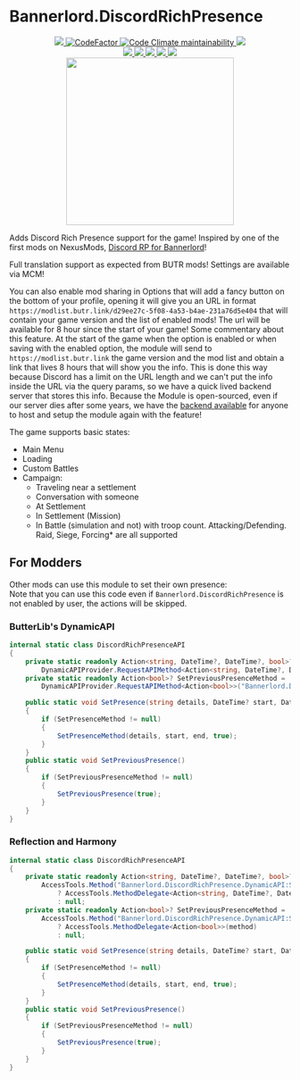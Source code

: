 # Bannerlord.DiscordRichPresence
<p align="center">
  <a href="https://github.com/BUTR/Bannerlord.DiscordRichPresence" alt="Lines Of Code">
    <img src="https://aschey.tech/tokei/github/BUTR/Bannerlord.DiscordRichPresence?category=code" />
  </a>
  <a href="https://www.codefactor.io/repository/github/butr/bannerlord.discordrichpresence">
    <img src="https://www.codefactor.io/repository/github/butr/bannerlord.discordrichpresence/badge" alt="CodeFactor" />
  </a>
  <a href="https://codeclimate.com/github/BUTR/Bannerlord.DiscordRichPresence/maintainability">
    <img alt="Code Climate maintainability" src="https://img.shields.io/codeclimate/maintainability-percentage/BUTR/Bannerlord.DiscordRichPresence">
  </a>
  <a title="Crowdin" target="_blank" href="https://crowdin.com/project/discord-rich-presence">
    <img src="https://badges.crowdin.net/discord-rich-presence/localized.svg">
  </a>
  </br>
  <a href="https://www.nexusmods.com/mountandblade2bannerlord/mods/4836" alt="NexusMods DiscordRichPresence">
    <img src="https://img.shields.io/badge/NexusMods-DiscordRichPresence-yellow.svg" />
  </a>
  <a href="https://www.nexusmods.com/mountandblade2bannerlord/mods/4836" alt="NexusMods DiscordRichPresence">
    <img src="https://img.shields.io/endpoint?url=https%3A%2F%2Fnexusmods-version-pzk4e0ejol6j.runkit.sh%3FgameId%3Dmountandblade2bannerlord%26modId%3D4836" />
  </a>
  <a href="https://www.nexusmods.com/mountandblade2bannerlord/mods/4836" alt="NexusMods DiscordRichPresence">
    <img src="https://img.shields.io/endpoint?url=https%3A%2F%2Fnexusmods-downloads-ayuqql60xfxb.runkit.sh%2F%3Ftype%3Dunique%26gameId%3D3174%26modId%3D4836" />
  </a>
  <a href="https://www.nexusmods.com/mountandblade2bannerlord/mods/4836" alt="NexusMods DiscordRichPresence">
    <img src="https://img.shields.io/endpoint?url=https%3A%2F%2Fnexusmods-downloads-ayuqql60xfxb.runkit.sh%2F%3Ftype%3Dtotal%26gameId%3D3174%26modId%3D4836" />
  </a>
  <a href="https://www.nexusmods.com/mountandblade2bannerlord/mods/4836" alt="NexusMods DiscordRichPresence">
    <img src="https://img.shields.io/endpoint?url=https%3A%2F%2Fnexusmods-downloads-ayuqql60xfxb.runkit.sh%2F%3Ftype%3Dviews%26gameId%3D3174%26modId%3D4836" />
  </a>
  </br>
  <img src="https://staticdelivery.nexusmods.com/mods/3174/images/4836/4836-1670247182-153716606.png" width="300">
</p>

Adds Discord Rich Presence support for the game! Inspired by one of the first mods on NexusMods, [Discord RP for Bannerlord](https://github.com/TheDoctorOne/Discord-Rich-Presence-for-Bannerlord)! 

Full translation support as expected from BUTR mods!
Settings are available via MCM!

You can also enable mod sharing in Options that will add a fancy button on the bottom of your profile, opening it will give you an URL in format `https://modlist.butr.link/d29ee27c-5f08-4a53-b4ae-231a76d5e404` that will contain your game version and the list of enabled mods! The url will be available for 8 hour since the start of your game!
Some commentary about this feature. At the start of the game when the option is enabled or when saving with the enabled option, the module will send to `https://modlist.butr.link` the game version and the mod list and obtain a link that lives 8 hours that will show you the info. This is done this way because Discord has a limit on the URL length and we can't put the info inside the URL via the query params, so we have a quick lived backend server that stores this info.
Because the Module is open-sourced, even if our server dies after some years, we have the [backend available](https://github.com/BUTR/BUTR.ModListServer)﻿ for anyone to host and setup the module again with the feature!

The game supports basic states:

* Main Menu
* Loading
* Custom Battles
* Campaign:
  * Traveling near a settlement
  * Conversation with someone
  * At Settlement
  * In Settlement (Mission)
  * In Battle (simulation and not) with troop count. Attacking/Defending. Raid, Siege, Forcing* are all supported

## For Modders
Other mods can use this module to set their own presence:  
Note that you can use this code even if `Bannerlord.DiscordRichPresence` is not enabled by user, the actions will be skipped.
### ButterLib's DynamicAPI
```csharp
internal static class DiscordRichPresenceAPI
{
    private static readonly Action<string, DateTime?, DateTime?, bool>? SetPresenceMethod =
        DynamicAPIProvider.RequestAPIMethod<Action<string, DateTime?, DateTime?, bool>>("Bannerlord.DiscordRichPresence", "SetPresence");
    private static readonly Action<bool>? SetPreviousPresenceMethod =
        DynamicAPIProvider.RequestAPIMethod<Action<bool>>("Bannerlord.DiscordRichPresence", "SetPreviousPresence");

    public static void SetPresence(string details, DateTime? start, DateTime? end)
    {
        if (SetPresenceMethod != null)
        {
            SetPresenceMethod(details, start, end, true);
        }
    }
    public static void SetPreviousPresence()
    {
        if (SetPreviousPresenceMethod != null)
        {
            SetPreviousPresence(true);
        }
    }
}
```
### Reflection and Harmony
```csharp
internal static class DiscordRichPresenceAPI
{
    private static readonly Action<string, DateTime?, DateTime?, bool>? SetPresenceMethod =
        AccessTools.Method("Bannerlord.DiscordRichPresence.DynamicAPI:SetPresence") is { } method
            ? AccessTools.MethodDelegate<Action<string, DateTime?, DateTime?, bool>>(method)
            : null;
    private static readonly Action<bool>? SetPreviousPresenceMethod =
        AccessTools.Method("Bannerlord.DiscordRichPresence.DynamicAPI:SetPreviousPresence") is { } method
            ? AccessTools.MethodDelegate<Action<bool>>(method)
            : null;

    public static void SetPresence(string details, DateTime? start, DateTime? end)
    {
        if (SetPresenceMethod != null)
        {
            SetPresenceMethod(details, start, end, true);
        }
    }
    public static void SetPreviousPresence()
    {
        if (SetPreviousPresenceMethod != null)
        {
            SetPreviousPresence(true);
        }
    }
}
```
